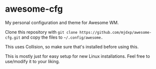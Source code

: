 # awesome-cfg

My personal configuration and theme for Awesome WM.

Clone this repository with `git clone https://github.com/mjdxp/awesome-cfg.git` and copy the files to `~/.config/awesome.`

This uses Collision, so make sure that's installed before using this.

This is mostly just for easy setup for new Linux installations. Feel free to use/modify it to your liking.
